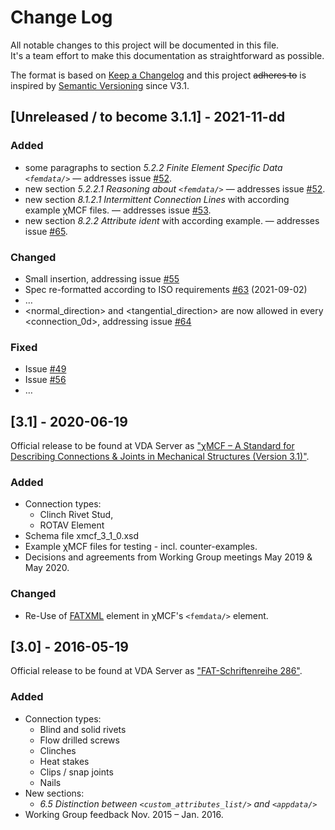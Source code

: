 <!-- Format of this CHANGELOG is inspired by 
  https://keepachangelog.com/de/0.3.0/ and 
  https://gist.github.com/juampynr/4c18214a8eb554084e21d6e288a18a2c 
-->

# Change Log
All notable changes to this project will be documented in this file.  
It's a team effort to make this documentation as straightforward as possible. 

The format is based on [Keep a Changelog](http://keepachangelog.com/)
and this project ~~adheres to~~ is inspired by [Semantic Versioning](http://semver.org/) since V3.1.

 
## [Unreleased / to become 3.1.1] - 2021-11-dd
 
### Added
- some paragraphs to section _5.2.2	Finite Element Specific Data `<femdata/>`_ 
  &mdash; addresses issue [#52](https://github.com/economidis-nick/createXSDforxMCF/issues/52).
- new section _5.2.2.1	Reasoning about `<femdata/>`_ 
  &mdash; addresses issue [#52](https://github.com/economidis-nick/createXSDforxMCF/issues/52).
- new section _8.1.2.1	Intermittent Connection Lines_ with according example &chi;MCF files. 
  &mdash; addresses issue [#53](https://github.com/economidis-nick/createXSDforxMCF/issues/53).
- new section _8.2.2 Attribute ident_ with according example.
  &mdash; addresses issue [#65](https://github.com/economidis-nick/createXSDforxMCF/issues/65).

### Changed
- Small insertion, addressing issue [#55](https://github.com/economidis-nick/createXSDforxMCF/issues/55)
- Spec re-formatted according to ISO requirements [#63](https://github.com/economidis-nick/createXSDforxMCF/issues/63) (2021-09-02)
- &hellip;
- <normal_direction> and <tangential_direction> are now allowed in every <connection_0d>, addressing issue [#64](https://github.com/economidis-nick/createXSDforxMCF/issues/64)

### Fixed
- Issue [#49](https://github.com/economidis-nick/createXSDforxMCF/issues/49)
- Issue [#56](https://github.com/economidis-nick/createXSDforxMCF/issues/56)
- &hellip;


## [3.1] - 2020-06-19
Official release to be found at VDA Server as ["&chi;MCF &ndash; A Standard for Describing Connections & Joints in Mechanical Structures (Version 3.1)"](https://www.vda.de/en/services/Publications/Publication.~1654~.html).

### Added
- Connection types: 
	- Clinch Rivet Stud, 
	- ROTAV Element
- Schema file xmcf_3_1_0.xsd
- Example &chi;MCF files for testing - incl. counter-examples.
- Decisions and agreements from Working Group meetings May 2019 & May 2020.

### Changed
- Re-Use of [FATXML](https://www.vda.de/de/services/Publikationen/fatxml-format-version-v1.2.html) element in &chi;MCF's `<femdata/>` element.

<!--
### Fixed
 -->

 
## [3.0] - 2016-05-19
Official release to be found at VDA Server as ["FAT-Schriftenreihe 286"](https://www.vda.de/de/services/Publikationen/fat-schriftenreihe-286.html).

### Added
- Connection types: 
	- Blind and solid rivets
	- Flow drilled screws
	- Clinches
	- Heat stakes
	- Clips / snap joints
	- Nails
- New sections:
	- _6.5 Distinction between `<custom_attributes_list/>` and `<appdata/>`_
- Working Group feedback Nov. 2015 &ndash; Jan. 2016.
   
<!--
### Changed
-->

<!--
### Fixed
 -->

